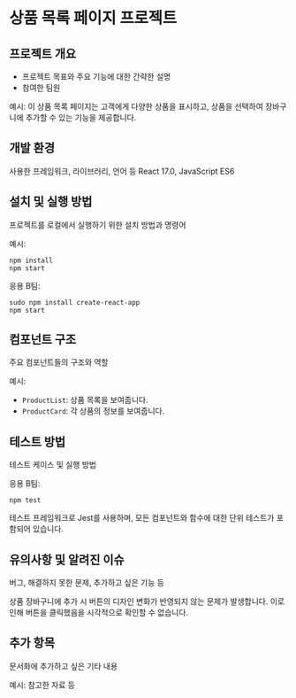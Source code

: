 # 상품 목록 페이지 프로젝트

## 프로젝트 개요

- 프로젝트 목표와 주요 기능에 대한 간략한 설명
- 참여한 팀원

예시: 이 상품 목록 페이지는 고객에게 다양한 상품을 표시하고, 상품을 선택하여 장바구니에 추가할 수 있는 기능을 제공합니다.

## 개발 환경

사용한 프레임워크, 라이브러리, 언어 등
React 17.0, JavaScript ES6

## 설치 및 실행 방법

프로젝트를 로컬에서 실행하기 위한 설치 방법과 명령어

예시:
```
npm install
npm start
```
응용 B팀:
```
sudo npm install create-react-app
npm start
```

## 컴포넌트 구조

주요 컴포넌트들의 구조와 역할

예시:

- `ProductList`: 상품 목록을 보여줍니다.
- `ProductCard`: 각 상품의 정보를 보여줍니다.

## 테스트 방법

테스트 케이스 및 실행 방법

응용 B팀:
```
npm test
```
테스트 프레임워크로 Jest를 사용하며, 모든 컴포넌트와 함수에 대한 단위 테스트가 포함되어 있습니다.

## 유의사항 및 알려진 이슈

버그, 해결하지 못한 문제, 추가하고 싶은 기능 등

상품 장바구니에 추가 시 버튼의 디자인 변화가 반영되지 않는 문제가 발생합니다. 이로인해 버튼을 클릭했음을 시각적으로 확인할 수 없습니다.

## 추가 항목

문서화에 추가하고 싶은 기타 내용

예시: 참고한 자료 등

